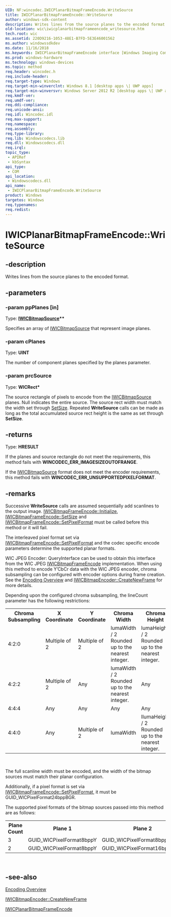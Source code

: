 ```yaml
---
UID: NF:wincodec.IWICPlanarBitmapFrameEncode.WriteSource
title: IWICPlanarBitmapFrameEncode::WriteSource
author: windows-sdk-content
description: Writes lines from the source planes to the encoded format.
old-location: wic\iwicplanarbitmapframeencode_writesource.htm
tech.root: wic
ms.assetid: 220D9216-1053-48E1-B7FD-5E3E46001562
ms.author: windowssdkdev
ms.date: 11/16/2018
ms.keywords: IWICPlanarBitmapFrameEncode interface [Windows Imaging Component],WriteSource method, IWICPlanarBitmapFrameEncode.WriteSource, IWICPlanarBitmapFrameEncode::WriteSource, WriteSource, WriteSource method [Windows Imaging Component], WriteSource method [Windows Imaging Component],IWICPlanarBitmapFrameEncode interface, wic.iwicplanarbitmapframeencode_writesource, wincodec/IWICPlanarBitmapFrameEncode::WriteSource
ms.prod: windows-hardware
ms.technology: windows-devices
ms.topic: method
req.header: wincodec.h
req.include-header: 
req.target-type: Windows
req.target-min-winverclnt: Windows 8.1 [desktop apps \| UWP apps]
req.target-min-winversvr: Windows Server 2012 R2 [desktop apps \| UWP apps]
req.kmdf-ver: 
req.umdf-ver: 
req.ddi-compliance: 
req.unicode-ansi: 
req.idl: Wincodec.idl
req.max-support: 
req.namespace: 
req.assembly: 
req.type-library: 
req.lib: Windowscodecs.lib
req.dll: Windowscodecs.dll
req.irql: 
topic_type:
 - APIRef
 - kbSyntax
api_type:
 - COM
api_location:
 - Windowscodecs.dll
api_name:
 - IWICPlanarBitmapFrameEncode.WriteSource
product: Windows
targetos: Windows
req.typenames: 
req.redist: 
---
```


# IWICPlanarBitmapFrameEncode::WriteSource


## -description


Writes lines from the source planes to the encoded format.


## -parameters




### -param ppPlanes [in]

Type: <b><a href="https://msdn.microsoft.com/abcc84af-6067-4856-8618-fb66aff4255a">IWICBitmapSource</a>**</b>

Specifies an array of <a href="https://msdn.microsoft.com/abcc84af-6067-4856-8618-fb66aff4255a">IWICBitmapSource</a> that represent image planes.


### -param cPlanes

Type: <b>UINT</b>

The number of component planes specified by the planes parameter.


### -param prcSource

Type: <b>WICRect*</b>

The source rectangle of pixels to encode from the <a href="https://msdn.microsoft.com/abcc84af-6067-4856-8618-fb66aff4255a">IWICBitmapSource</a> planes.  Null indicates the entire source.  The source rect width must match the width set through <a href="https://msdn.microsoft.com/e21e1a66-b1fa-4700-a14e-dc382b5404f7">SetSize</a>. Repeated <b>WriteSource</b> calls can be made as long as the total accumulated source rect height is the same as set through <b>SetSize</b>.  


## -returns



Type: <b>HRESULT</b>

If the planes and source rectangle do not meet the requirements, this method fails with <b>WINCODEC_ERR_IMAGESIZEOUTOFRANGE</b>.



If the <a href="https://msdn.microsoft.com/abcc84af-6067-4856-8618-fb66aff4255a">IWICBitmapSource</a> format does not meet the encoder requirements, this method fails with <b>WINCODEC_ERR_UNSUPPORTEDPIXELFORMAT</b>.





## -remarks



Successive <b>WriteSource</b> calls are assumed sequentially add scanlines to the output image.  <a href="https://msdn.microsoft.com/0EEF6940-627A-4615-90C0-196AAB36843E">IWICBitmapFrameEncode::Initialize</a>, <a href="https://msdn.microsoft.com/e21e1a66-b1fa-4700-a14e-dc382b5404f7">IWICBitmapFrameEncode::SetSize</a> and <a href="https://msdn.microsoft.com/9327b5dd-18a3-40c6-8bb4-245fcc7fb582">IWICBitmapFrameEncode::SetPixelFormat</a> must be called before this method or it will fail.

The interleaved pixel format set via <a href="https://msdn.microsoft.com/9327b5dd-18a3-40c6-8bb4-245fcc7fb582">IWICBitmapFrameEncode::SetPixelFormat</a> and the codec specific encode parameters determine the supported planar formats.


WIC JPEG Encoder:
QueryInterface can be used to obtain this interface from the WIC JPEG <a href="https://msdn.microsoft.com/a8de774b-3783-46be-9a21-c9fec2f10ffd">IWICBitmapFrameEncode</a> implementation.  When using this method to encode Y’CbCr data with the WIC JPEG encoder, chroma subsampling can be configured with encoder options during frame creation.  See the <a href="https://msdn.microsoft.com/e1e3a9d9-209b-46a6-92da-5570476507cf">Encoding Overview</a> and <a href="https://msdn.microsoft.com/1c48f603-e7be-4b0c-a262-0dd01308e868">IWICBitmapEncoder::CreateNewFrame</a> for more details.  
 


Depending upon the configured chroma subsampling, the lineCount parameter has the following restrictions:


<table>
<tr>
<th>Chroma Subsampling</th>
<th>X Coordinate</th>
<th>Y Coordinate</th>
<th>Chroma Width</th>
<th>Chroma Height</th>
</tr>
<tr>
<td>4:2:0</td>
<td>Multiple of 2</td>
<td>Multiple of 2</td>
<td>lumaWidth / 2 Rounded up to the nearest integer.</td>
<td>lumaHeight / 2 Rounded up to the nearest integer.</td>
</tr>
<tr>
<td>4:2:2</td>
<td>Multiple of 2</td>
<td>Any</td>
<td>lumaWidth / 2 Rounded up to the nearest integer.</td>
<td>Any</td>
</tr>
<tr>
<td>4:4:4</td>
<td>Any</td>
<td>Any</td>
<td>Any</td>
<td>Any</td>
</tr>
<tr>
<td>4:4:0</td>
<td>Any</td>
<td>Multiple of 2</td>
<td>lumaWidth</td>
<td>llumaHeight / 2 Rounded up to the nearest integer.</td>
</tr>
</table>
 

The full scanline width must be encoded, and the width of the bitmap sources must match their planar configuration.

Additionally, if a pixel format is set via <a href="https://msdn.microsoft.com/9327b5dd-18a3-40c6-8bb4-245fcc7fb582">IWICBitmapFrameEncode::SetPixelFormat</a>, it must be GUID_WICPixelFormat24bppBGR.  



The supported pixel formats of the bitmap sources passed into this method are as follows:


<table>
<tr>
<th>Plane Count</th>
<th>Plane 1</th>
<th>Plane 2</th>
<th>Plane 3</th>
</tr>
<tr>
<td>3</td>
<td>GUID_WICPixelFormat8bppY</td>
<td>GUID_WICPixelFormat8bppCb</td>
<td>GUID_WICPixelFormat8bppCr</td>
</tr>
<tr>
<td>2</td>
<td>GUID_WICPixelFormat8bppY</td>
<td>GUID_WICPixelFormat16bppCbCr</td>
<td>N/A</td>
</tr>
</table>
 




## -see-also




<a href="https://msdn.microsoft.com/e1e3a9d9-209b-46a6-92da-5570476507cf">Encoding Overview</a>



<a href="https://msdn.microsoft.com/1c48f603-e7be-4b0c-a262-0dd01308e868">IWICBitmapEncoder::CreateNewFrame</a>



<a href="https://msdn.microsoft.com/7ACA58CC-E132-4836-B955-322375ADDAA1">IWICPlanarBitmapFrameEncode</a>
 

 

